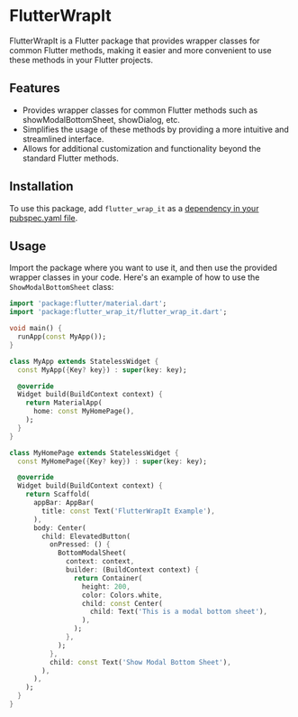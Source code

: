 # FlutterWrapIt

FlutterWrapIt is a Flutter package that provides wrapper classes for common Flutter methods, making it easier and more convenient to use these methods in your Flutter projects.

## Features

- Provides wrapper classes for common Flutter methods such as showModalBottomSheet, showDialog, etc.
- Simplifies the usage of these methods by providing a more intuitive and streamlined interface.
- Allows for additional customization and functionality beyond the standard Flutter methods.

## Installation

To use this package, add `flutter_wrap_it` as a [dependency in your pubspec.yaml file](https://flutter.dev/docs/development/packages-and-plugins/using-packages).

## Usage

Import the package where you want to use it, and then use the provided wrapper classes in your code. Here's an example of how to use the `ShowModalBottomSheet` class:

```dart
import 'package:flutter/material.dart';
import 'package:flutter_wrap_it/flutter_wrap_it.dart';

void main() {
  runApp(const MyApp());
}

class MyApp extends StatelessWidget {
  const MyApp({Key? key}) : super(key: key);

  @override
  Widget build(BuildContext context) {
    return MaterialApp(
      home: const MyHomePage(),
    );
  }
}

class MyHomePage extends StatelessWidget {
  const MyHomePage({Key? key}) : super(key: key);

  @override
  Widget build(BuildContext context) {
    return Scaffold(
      appBar: AppBar(
        title: const Text('FlutterWrapIt Example'),
      ),
      body: Center(
        child: ElevatedButton(
          onPressed: () {
            BottomModalSheet(
              context: context,
              builder: (BuildContext context) {
                return Container(
                  height: 200,
                  color: Colors.white,
                  child: const Center(
                    child: Text('This is a modal bottom sheet'),
                  ),
                );
              },
            );
          },
          child: const Text('Show Modal Bottom Sheet'),
        ),
      ),
    );
  }
}



```
